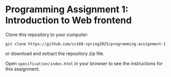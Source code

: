 # Programming Assignment 1: Introduction to Web frontend

Clone this repository to your computer:

```
git clone https://github.com/cs160-spring2025/programming-assignment-1
```

or download and extract the repository zip file.

Open `specification/index.html` in your browser to see the instructions for this assignment.
